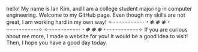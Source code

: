 hello! My name is Ian Kim, and I am a college student majoring in computer engineering. 
Welcome to my GitHub page. Even though my skills are not great, I am working hard in my own way!
✧·····················*﹡❋ ❋ ❋﹡*·····················✧ ✧·····················*﹡❋ ❋ ❋﹡*·····················✧
If you are curious about me more, I made a website for you! It would be a good idea to visit!
Then, I hope you have a good day today.

<!---
2anizirong/2anizirong is a ✨ special ✨ repository because its `README.md` (this file) appears on your GitHub profile.
You can click the Preview link to take a look at your changes.
--->
